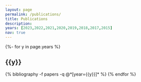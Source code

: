 ```yaml
---
layout: page
permalink: /publications/
title: Publications
description:
years: [2023,2022,2021,2020,2019,2018,2017,2015]
nav: true
---
```

<!-- _pages/publications.md -->
<div class="publications">

{%- for y in page.years %}
  <h2 class="year">{{y}}</h2>
  {% bibliography -f papers -q @*[year={{y}}]* %}
{% endfor %}

</div>
